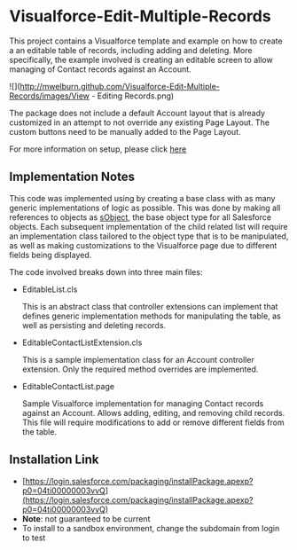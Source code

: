 Visualforce-Edit-Multiple-Records
=================================

This project contains a Visualforce template and example on how to create a an editable table of records, including adding and deleting. More specifically, the example involved is creating an editable screen to allow managing of Contact records against an Account.

![](http://mwelburn.github.com/Visualforce-Edit-Multiple-Records/images/View - Editing Records.png)

The package does not include a default Account layout that is already customized in an attempt to not override any existing Page Layout. The custom buttons need to be manually added to the Page Layout.

For more information on setup, please click [here](http://mwelburn.github.io/Visualforce-Edit-Multiple-Records/)

Implementation Notes
----

This code was implemented using by creating a base class with as many generic implementations of logic as possible. This was done by making all references to objects as [sObject](http://www.salesforce.com/us/developer/docs/apexcode/Content/langCon_apex_SObjects.htm), the base object type for all Salesforce objects. Each subsequent implementation of the child related list will require an implementation class tailored to the object type that is to be manipulated, as well as making customizations to the Visualforce page due to different fields being displayed.

The code involved breaks down into three main files:

* EditableList.cls

  This is an abstract class that controller extensions can implement that defines generic implementation methods for manipulating the table, as well as persisting and deleting records.
  

* EditableContactListExtension.cls

  This is a sample implementation class for an Account controller extension. Only the required method overrides are implemented.
  

* EditableContactList.page

  Sample Visualforce implementation for managing Contact records against an Account. Allows adding, editing, and removing child records. This file will require modifications to add or remove different fields from the table.


Installation Link
----
  
* [https://login.salesforce.com/packaging/installPackage.apexp?p0=04ti00000003vvQ](https://login.salesforce.com/packaging/installPackage.apexp?p0=04ti00000003vvQ)
* **Note**: not guaranteed to be current
* To install to a sandbox environment, change the subdomain from login to test